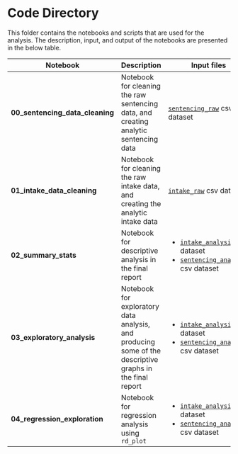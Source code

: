 # Code Directory

This folder contains the notebooks and scripts that are used for the analysis. The description, input, and output of the notebooks are presented in the below table.

| Notebook      		 				| Description								   										   	| Input files 																											| Outputs 																													|
| ----------- 		 	 				| ----------- 																			| ------------------------------																						| ----------------																											|
| **00_sentencing_data_cleaning**		| Notebook for cleaning the raw sentencing data, and creating analytic sentencing data	| [`sentencing_raw`](https://drive.google.com/file/d/1rpqfudNOPpYygSTDxxj0YWuHuPIwJ9NJ/view?usp=sharing) csv dataset	| [`sentencing_analysis`](https://drive.google.com/file/d/1rxCJdUOBRAC366GC97ZktlvrDu6epGR1/view?usp=sharing) csv dataset	|
| **01_intake_data_cleaning** 			| Notebook for cleaning the raw intake data, and creating the analytic intake data   	| [`intake_raw`](https://drive.google.com/file/d/1ALl6ulL1TrNn9nun5-TJp152IbGMWEse/view?usp=sharing) csv dataset		| [`intake_analysis`](https://drive.google.com/file/d/1ALAFWYVg1UY-bG_DspF7XN0YiyZWOEG3/view?usp=sharing) csv dataset		|
| **02_summary_stats**					| Notebook for descriptive analysis in the final report									| <ul><li>[`intake_analysis`](https://drive.google.com/file/d/1ALAFWYVg1UY-bG_DspF7XN0YiyZWOEG3/view?usp=sharing) csv dataset</li><li>[`sentencing_analysis`](https://drive.google.com/file/d/1rxCJdUOBRAC366GC97ZktlvrDu6epGR1/view?usp=sharing) csv dataset</li></ul> | Tables 3-5, Figure 1 |
| **03_exploratory_analysis** 			| Notebook for exploratory data analysis, and producing some of the descriptive graphs in the final report | <ul><li>[`intake_analysis`](https://drive.google.com/file/d/1ALAFWYVg1UY-bG_DspF7XN0YiyZWOEG3/view?usp=sharing) csv dataset</li><li>[`sentencing_analysis`](https://drive.google.com/file/d/1rxCJdUOBRAC366GC97ZktlvrDu6epGR1/view?usp=sharing) csv dataset</li></ul> | Figure A.2, Figures A.4-A.6 |
| **04_regression_exploration** 		| Notebook for regression analysis using `rd_plot` | <ul><li>[`intake_analysis`](https://drive.google.com/file/d/1ALAFWYVg1UY-bG_DspF7XN0YiyZWOEG3/view?usp=sharing) csv dataset</li><li>[`sentencing_analysis`](https://drive.google.com/file/d/1rxCJdUOBRAC366GC97ZktlvrDu6epGR1/view?usp=sharing) csv dataset</li></ul> | Tables 1-2, Figures 2-9 | 
